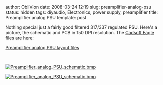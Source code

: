 author: ObliVion
date: 2008-03-24 12:19
slug: preamplifier-analog-psu
status: hidden
tags: diyaudio, Electronics, power supply, preamplifier
title: Preamplifier analog PSU
template: post


Nothing special just a fairly good filtered 317/337 regulated PSU.
Here's a picture, the schematic and PCB in 150 DPI resolution. The
[Cadsoft Eagle](http://cadsoft.de) files are here:

[Preamplifier analog PSU layout
files](http://groenholdt.net/wp-content/uploads/2008/03/preamp-analog-supply.zip)

 

[![Preamplifier\_analog\_PSU\_schematic.bmp](http://groenholdt.net/wp-content/uploads/image/.thumbs/.Preamplifier_analog_PSU_PCB.bmp)](http://groenholdt.net/wp-content/uploads/image/Preamplifier_analog_PSU_PCB.bmp)

[![Preamplifier\_analog\_PSU\_schematic.bmp](http://groenholdt.net/wp-content/uploads/image/.thumbs/.Preamplifier_analog_PSU_PCB.bmp)](http://groenholdt.net/wp-content/uploads/image/Preamplifier_analog_PSU_PCB.bmp)

